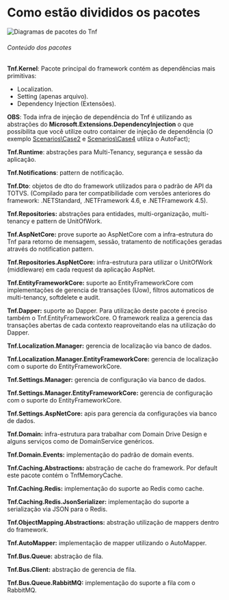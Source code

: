 # Como estão divididos os pacotes
![Diagramas de pacotes do Tnf](https://github.com/totvsnetcore/tnf-samples/blob/master/Scenarios/tnf_packages_diagram.png)

###### Conteúdo dos pacotes

**Tnf.Kernel**: Pacote principal do framework contém as dependências mais primitivas:
- Localization.
- Setting (apenas arquivo).
- Dependency Injection (Extensões).

**OBS**: Toda infra de injeção de dependência do Tnf é utilizando as abstrações do **Microsoft.Extensions.DependencyInjection** o que possibilita que você utilize outro container de injeção de dependência (O exemplo <a href="https://github.com/totvsnetcore/tnf-samples/tree/master/Scenarios/Case2">Scenarios\Case2</a> e <a href="https://github.com/totvsnetcore/tnf-samples/tree/master/Scenarios/Case4">Scenarios\Case4</a> utiliza o AutoFact);

**Tnf.Runtime**: abstrações para Multi-Tenancy, segurança e sessão da aplicação.

**Tnf.Notifications**: pattern de notificação.

**Tnf.Dto**: objetos de dto do framework utilizados para o padrão de API da TOTVS. (Compilado para ter compatibilidade com versões anteriores do framework: .NETStandard, .NETFramework 4.6, e .NETFramework 4.5).

**Tnf.Repositories:** abstrações para entidades, multi-organização, multi-tenancy e pattern de UnitOfWork.

**Tnf.AspNetCore:** prove suporte ao AspNetCore com a infra-estrutura do Tnf para retorno de mensagem, sessão, tratamento de notificações geradas através do notification pattern.

**Tnf.Repositories.AspNetCore:** infra-estrutura para utilizar o UnitOfWork (middleware) em cada request da aplicação AspNet.

**Tnf.EntityFrameworkCore:** suporte ao EntityFrameworkCore com implementações de gerencia de transações (Uow), filtros automaticos de multi-tenancy, softdelete e audit.

**Tnf.Dapper:** suporte ao Dapper. Para utilização deste pacote é preciso também o Tnf.EntityFrameworkCore. O framework realiza a gerencia das transações abertas de cada contexto reaproveitando elas na utilização do Dapper.

**Tnf.Localization.Manager:** gerencia de localização via banco de dados.

**Tnf.Localization.Manager.EntityFrameworkCore:** gerencia de localização com o suporte do EntityFrameworkCore.

**Tnf.Settings.Manager:** gerencia de configuração via banco de dados.

**Tnf.Settings.Manager.EntityFrameworkCore:** gerencia de configuração com o suporte do EntityFrameworkCore.

**Tnf.Settings.AspNetCore:** apis para gerencia da configurações via banco de dados.

**Tnf.Domain:** infra-estrutura para trabalhar com Domain Drive Design e alguns serviços como de DomainService genéricos.

**Tnf.Domain.Events:** implementação do padrão de domain events.

**Tnf.Caching.Abstractions:** abstração de cache do framework. Por default este pacote contém o TnfMemoryCache.

**Tnf.Caching.Redis:** implementação do suporte ao Redis como cache.

**Tnf.Caching.Redis.JsonSerializer:** implementação do suporte a serialização via JSON para o Redis.

**Tnf.ObjectMapping.Abstractions:** abstração utilização de mappers dentro do framework.

**Tnf.AutoMapper:** implementação de mapper utilizando o AutoMapper.

**Tnf.Bus.Queue:** abstração de fila.

**Tnf.Bus.Client:** abstração de gerencia de fila.

**Tnf.Bus.Queue.RabbitMQ:** implementação do suporte a fila com o RabbitMQ.
